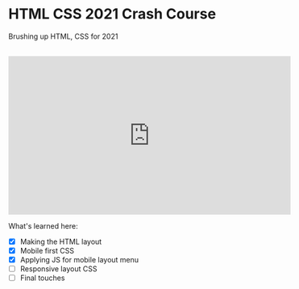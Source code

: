 # HTML CSS 2021 Crash Course
Brushing up HTML, CSS for 2021 <br><br>

<iframe width="560" height="315" src="https://www.youtube.com/embed/D-h8L5hgW-w" title="YouTube video player" frameborder="0" allow="accelerometer; autoplay; clipboard-write; encrypted-media; gyroscope; picture-in-picture" allowfullscreen></iframe>

What's learned here:
- [x] Making the HTML layout
- [x] Mobile first CSS
- [x] Applying JS for mobile layout menu
- [ ] Responsive layout CSS
- [ ] Final touches
